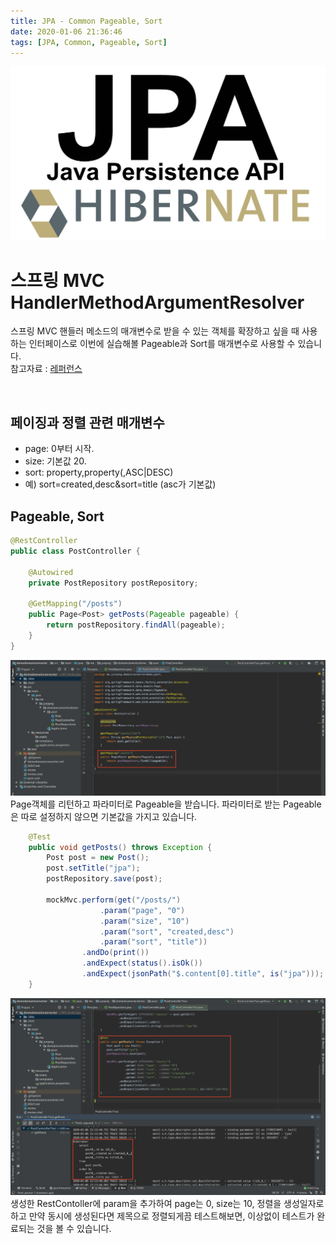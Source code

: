 ```yaml
---
title: JPA - Common Pageable, Sort
date: 2020-01-06 21:36:46
tags: [JPA, Common, Pageable, Sort]
---
```


![images](/images/jpa/jpa.jpg)<br/>

# 스프링 MVC HandlerMethodArgumentResolver
스프링 MVC 핸들러 메소드의 매개변수로 받을 수 있는 객체를 확장하고 싶을 때 사용하는 인터페이스로 이번에 실습해볼 Pageable과 Sort를 매개변수로 사용할 수 있습니다.<br/>
참고자료 : [레퍼런스](https://docs.spring.io/spring/docs/current/javadoc-api/org/springframework/web/method/support/HandlerMethodArgumentResolver.html)

<br/>

## 페이징과 정렬 관련 매개변수
- page: 0부터 시작.
- size: 기본값 20.
- sort: property,property(,ASC|DESC)
- 예) sort=created,desc&sort=title (asc가 기본값)

## Pageable, Sort
```java
@RestController
public class PostController {

    @Autowired
    private PostRepository postRepository;

    @GetMapping("/posts")
    public Page<Post> getPosts(Pageable pageable) {
        return postRepository.findAll(pageable);
    }
}
```
![pageable](/images/jpa/pageable/pag1.png) Page객체를 리턴하고 파라미터로 Pageable을 받습니다. 파라미터로 받는 Pageable은 따로 설정하지 않으면 기본값을 가지고 있습니다.<br/>
```java
    @Test
    public void getPosts() throws Exception {
        Post post = new Post();
        post.setTitle("jpa");
        postRepository.save(post);

        mockMvc.perform(get("/posts/")
                    .param("page", "0")
                    .param("size", "10")
                    .param("sort", "created,desc")
                    .param("sort", "title"))
                .andDo(print())
                .andExpect(status().isOk())
                .andExpect(jsonPath("$.content[0].title", is("jpa")));
    }
```
![pageable](/images/jpa/pageable/pag2.png) 생성한 RestContoller에 param을 추가하여 page는 0, size는 10, 정렬을 생성일자로하고 만약 동시에 생성된다면 제목으로 정렬되게끔 테스트해보면, 이상없이 테스트가 완료되는 것을 볼 수 있습니다.